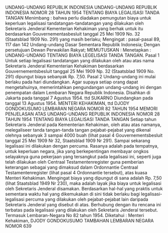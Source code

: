  UNDANG-UNDANG REPUBLIK INDONESIA UNDANG-UNDANG REPUBLIK INDONESIA NOMOR 28 TAHUN 1954 TENTANG BIAYA LEGALISASI TANDA TANGAN
Menimbang :
 bahwa perlu diadakan pemungutan biaya untuk keperluan legalisasi tandatangan-tandatangan yang dilakukan oleh Sekretaris Jenderal Kementerian Kehakiman yang berhak untuk itu berdasarkan Gouvernementasbesluit tanggal 25 Mei 1909 No. 32 (Staatsblad 1909 No. 291) yang masih berlaku;
Mengingat :
 pasal-pasal 89, 117 dan 142 Undang-undang Dasar Sementara Republik Indonesia; Dengan persetujuan Dewan Perwakilan Rakyat;
MEMUTUSKAN :
 Menetapkan : UNDANG-UNDANG TENTANG BIAYA LEGELISASI TANDA TANGAN.
Pasal 1
Untuk setiap legalisasi tandatangan yang dilakukan oleh atau atas nama Sekretaris Jenderal Kementerian Kehakiman berdasarkan Gouvernementsbesluit tanggal 25 Mei 1909 Np. 32 (Staatsblad 1909 No.
291) dipungut biaya sebanyak Rp. 7,50.
Pasal 2
Undang-undang ini mulai berlaku pada hari diundangkan. Agar supaya setiap orang dapat mengetahuinya, memerintahkan pengundangan undang-undang ini dengan penempatan dalam Lembaran Negara Republik Indonesia. Disahkan di Jakarta pada tanggal 7 Agustus 1954. ttd SUKARNO Diundangkan pada tanggal 13 Agustus 1954. MENTERI KEHAKIMAN, ttd DJODY GONDOKUSUMO LEMBARAN NEGARA NOMOR 82 TAHUN 1954 MEMORI PENJELASAN ATAS UNDANG-UNDANG REPUBLIK INDONESIA NOMOR 28 TAHUN 1954 TENTANG BIAYA LEGALISASI TANDA TANGAN Setiap tahun Sekretaris Jenderal pada Kementerian Kehakiman, oleh atau atas namanya, melegaliseer tanda tangan-tanda tangan pejabat-pejabat yang dikenal olehnya sebanyak 3 sampai 4000 buah (lihat pasal 4 Gouvernementsbesluit tanggal 25 Mei 1909 Nr 32, Staatsblad 1909 Nr 291). Sampai sekarang legalisasi ini dilakukan dengan percuma. Rasanya adalah pada tempatnya, untuk keperluan negara, jika yang berkepentingan membayar ongkos selayaknya guna pekerjaan yang tersangkut pada legalisasi ini, seperti juga telah dilakukan oleh Centraal Testamentenregister guna pemberian keterangan sebagai yang dimaksud dalam Ordonnantie Centraal Testamentenregister (lihat pasal 4 Ordonnantie tersebut), atas kuasa Menteri Kehakiman. Mengingat biaya yang dipungut di sana adalah Rp. 7,50 (lihat Staatsblad 1949 Nr 230), maka adalah layak jika biaya untuk legalisasi oleh Sekretaris Jenderal disamakan. Berdasarkan hal-hal yang praktis untuk sementara waktu hal yang dikemukakan di sini tidak berlaku bagi legalisasi-legalisasi percuma yang dilakukan oleh pejabat-pejabat lain daripada Sekretaris Jenderal yang disebut di atas. Berhubung dengan itu rencana ini terbatas pada legalisasi yang dilakukan oleh Sekretaris Jenderal tersebut. Termasuk Lembaran-Negara No 82 tahun 1954. Diketahui : Menteri Kehakiman, DJODY GONDOKUSUMO TAMBAHAN LEMBARAN NEGARA NOMOR 639